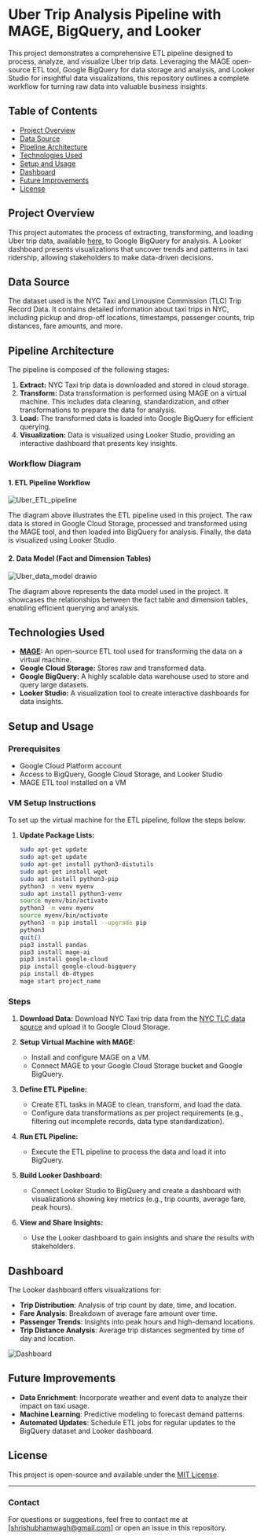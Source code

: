 # Uber Trip Analysis Pipeline with MAGE, BigQuery, and Looker

This project demonstrates a comprehensive ETL pipeline designed to process, analyze, and visualize Uber trip data. Leveraging the MAGE open-source ETL tool, Google BigQuery for data storage and analysis, and Looker Studio for insightful data visualizations, this repository outlines a complete workflow for turning raw data into valuable business insights.

## Table of Contents

- [Project Overview](#project-overview)
- [Data Source](#data-source)
- [Pipeline Architecture](#pipeline-architecture)
- [Technologies Used](#technologies-used)
- [Setup and Usage](#setup-and-usage)
- [Dashboard](#dashboard)
- [Future Improvements](#future-improvements)
- [License](#license)

## Project Overview

This project automates the process of extracting, transforming, and loading Uber trip data, available [here](https://www.nyc.gov/site/tlc/about/tlc-trip-record-data.page), to Google BigQuery for analysis. A Looker dashboard presents visualizations that uncover trends and patterns in taxi ridership, allowing stakeholders to make data-driven decisions.

## Data Source

The dataset used is the NYC Taxi and Limousine Commission (TLC) Trip Record Data. It contains detailed information about taxi trips in NYC, including pickup and drop-off locations, timestamps, passenger counts, trip distances, fare amounts, and more.

## Pipeline Architecture

The pipeline is composed of the following stages:

1. **Extract:** NYC Taxi trip data is downloaded and stored in cloud storage.
2. **Transform:** Data transformation is performed using MAGE on a virtual machine. This includes data cleaning, standardization, and other transformations to prepare the data for analysis.
3. **Load:** The transformed data is loaded into Google BigQuery for efficient querying.
4. **Visualization:** Data is visualized using Looker Studio, providing an interactive dashboard that presents key insights.

### Workflow Diagram

#### 1. ETL Pipeline Workflow

![Uber_ETL_pipeline](https://github.com/user-attachments/assets/43fe36f1-548a-4276-8a33-73b344d15725)

The diagram above illustrates the ETL pipeline used in this project. The raw data is stored in Google Cloud Storage, processed and transformed using the MAGE tool, and then loaded into BigQuery for analysis. Finally, the data is visualized using Looker Studio.

#### 2. Data Model (Fact and Dimension Tables)

![Uber_data_model drawio](https://github.com/user-attachments/assets/c3ab755f-9731-4a0c-8a7c-f31a0e498165)

The diagram above represents the data model used in the project. It showcases the relationships between the fact table and dimension tables, enabling efficient querying and analysis.

## Technologies Used

- **[MAGE](https://www.mage.ai/):** An open-source ETL tool used for transforming the data on a virtual machine.
- **Google Cloud Storage:** Stores raw and transformed data.
- **Google BigQuery:** A highly scalable data warehouse used to store and query large datasets.
- **Looker Studio:** A visualization tool to create interactive dashboards for data insights.

## Setup and Usage

### Prerequisites

- Google Cloud Platform account
- Access to BigQuery, Google Cloud Storage, and Looker Studio
- MAGE ETL tool installed on a VM


### VM Setup Instructions

To set up the virtual machine for the ETL pipeline, follow the steps below:

1. **Update Package Lists:**

   ```bash
   sudo apt-get update
   sudo apt-get update
   sudo apt-get install python3-distutils
   sudo apt-get install wget
   sudo apt install python3-pip
   python3 -m venv myenv
   sudo apt install python3-venv
   source myenv/bin/activate
   python3 -m venv myenv
   source myenv/bin/activate
   python3 -m pip install --upgrade pip
   python3
   quit()
   pip3 install pandas
   pip3 install mage-ai
   pip3 install google-cloud
   pip install google-cloud-bigquery
   pip install db-dtypes
   mage start project_name
   

### Steps

1. **Download Data:** Download NYC Taxi trip data from the [NYC TLC data source](https://www.nyc.gov/site/tlc/about/tlc-trip-record-data.page) and upload it to Google Cloud Storage.

2. **Setup Virtual Machine with MAGE:**
   - Install and configure MAGE on a VM.
   - Connect MAGE to your Google Cloud Storage bucket and Google BigQuery.

3. **Define ETL Pipeline:**
   - Create ETL tasks in MAGE to clean, transform, and load the data.
   - Configure data transformations as per project requirements (e.g., filtering out incomplete records, data type standardization).

4. **Run ETL Pipeline:**
   - Execute the ETL pipeline to process the data and load it into BigQuery.

5. **Build Looker Dashboard:**
   - Connect Looker Studio to BigQuery and create a dashboard with visualizations showing key metrics (e.g., trip counts, average fare, peak hours).

6. **View and Share Insights:**
   - Use the Looker dashboard to gain insights and share the results with stakeholders.

## Dashboard

The Looker dashboard offers visualizations for:

- **Trip Distribution**: Analysis of trip count by date, time, and location.
- **Fare Analysis**: Breakdown of average fare amount over time.
- **Passenger Trends**: Insights into peak hours and high-demand locations.
- **Trip Distance Analysis**: Average trip distances segmented by time of day and location.

![Dashboard](https://github.com/user-attachments/assets/cbe94a3e-ff47-4ee1-91a0-b38674701308)

## Future Improvements

- **Data Enrichment**: Incorporate weather and event data to analyze their impact on taxi usage.
- **Machine Learning**: Predictive modeling to forecast demand patterns.
- **Automated Updates**: Schedule ETL jobs for regular updates to the BigQuery dataset and Looker dashboard.

## License

This project is open-source and available under the [MIT License](LICENSE).

---

### Contact

For questions or suggestions, feel free to contact me at [shrishubhamwagh@gmail.com] or open an issue in this repository.
